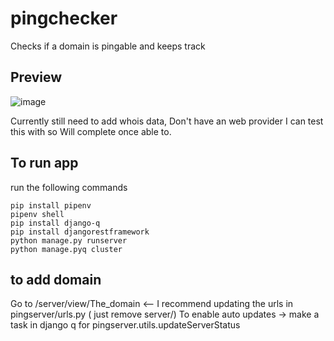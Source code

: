 # pingchecker
Checks if a domain is pingable and keeps track


## Preview

![image](https://user-images.githubusercontent.com/92786821/188270751-c5d9a30f-d72e-49c6-bf37-70abafa1a550.png)


Currently still need to add whois data, Don't have an web provider I can test this with so Will complete once able to.

## To run app

run the following commands

    pip install pipenv
    pipenv shell
    pip install django-q
    pip install djangorestframework
    python manage.py runserver
    python manage.pyq cluster

## to add domain

Go to /server/view/The_domain    <-- I recommend updating the urls in pingserver/urls.py ( just remove server/)
To enable auto updates -> make a task in django q for pingserver.utils.updateServerStatus

